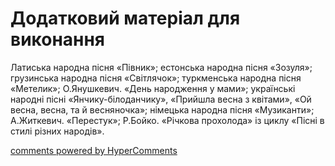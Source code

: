 <div id="hypercomments_widget" class="js-hypercomments-widget invisible"></div>

# Додатковий матеріал для виконання

Латиська народна пісня «Півник»; естонська народна пісня «Зозуля»; грузинська народна пісня «Світлячок»; туркменська народна пісня «Метелик»; О.Янушкевич. «День народження у мами»; українські народні пісні «Янчику-білоданчику», «Прийшла весна з квітами», «Ой весна, весна, та й весняночка»; німецька народна пісня «Музиканти»; А.Житкевич. «Перестук»; Р.Бойко. «Річкова прохолода» із циклу «Пісні в стилі різних народів». 

<div class="js-hypercomments-container">
    <a href="http://hypercomments.com" class="hc-link" title="comments widget">comments powered by HyperComments</a>
</div>